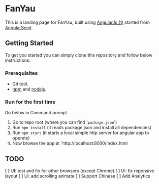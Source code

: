 # FanYau

This is a landing page for FanYau, built using [AngularJs (1)](https://angularjs.org/) started from [AngularSeed](https://github.com/angular/angular-seed).

## Getting Started

To get you started you can simply clone this repository and follow below instructions:

### Prerequisites

* Git tool. 
* [npm](https://www.npmjs.com/) and [nodejs](http://nodejs.org/).

### Run for the first time
Do below in Command prompt.

1. Go to repo root (where you can find '`package.json`')
2. Run `npm install` (it reads package.json and install all dependencies)
3. Run `npm start` (it starts a local simple http server for angular app to operate)
4. Now browse the app at `http://localhost:8000/index.html

## TODO
[ ] UI: test and fix for other browsers (except Chrome)
[ ] UI: fix reponsive layout
[ ] UI: add scrolling animate
[ ] Support Chinese
[ ] Add Analytics

